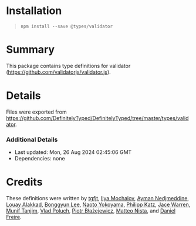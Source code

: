 # Installation
> `npm install --save @types/validator`

# Summary
This package contains type definitions for validator (https://github.com/validatorjs/validator.js).

# Details
Files were exported from https://github.com/DefinitelyTyped/DefinitelyTyped/tree/master/types/validator.

### Additional Details
 * Last updated: Mon, 26 Aug 2024 02:45:06 GMT
 * Dependencies: none

# Credits
These definitions were written by [tgfjt](https://github.com/tgfjt), [Ilya Mochalov](https://github.com/chrootsu), [Ayman Nedjmeddine](https://github.com/IOAyman), [Louay Alakkad](https://github.com/louy), [Bonggyun Lee](https://github.com/deptno), [Naoto Yokoyama](https://github.com/builtinnya), [Philipp Katz](https://github.com/qqilihq), [Jace Warren](https://github.com/keatz55), [Munif Tanjim](https://github.com/MunifTanjim), [Vlad Poluch](https://github.com/vlapo), [Piotr Błażejewicz](https://github.com/peterblazejewicz), [Matteo Nista](https://github.com/Mattewn99), and [Daniel Freire](https://github.com/dcfreire).